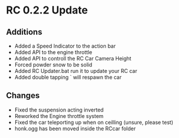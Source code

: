 # RC 0.2.2 Update

## Additions
* Added a Speed Indicator to the action bar
* Added API to the engine throttle
* Added API to controll the RC Car Camera Height
* Forced powder snow to be solid
* Added RC Updater.bat run it to update your RC car
* Added double tapping ` will respawn the car

## Changes
* Fixed the suspension acting inverted
* Reworked the Engine throttle system
* Fixed the car teleporting up when on ceilling (unsure, please test)
* honk.ogg has been moved inside the RCcar folder 
